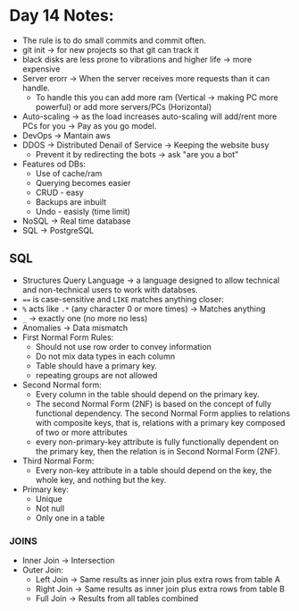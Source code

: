 # Day 14 Notes:
- The rule is to do small commits and commit often.
- git init -> for new projects so that git can track it
- black disks are less prone to vibrations and higher life -> more expensive
- Server erorr -> When the server receives more requests than it can handle.
    - To handle this you can add more ram (Vertical -> making PC more powerful) or add more servers/PCs (Horizontal)
- Auto-scaling -> as the load increases auto-scaling will add/rent more PCs for you -> Pay as you go model. 
- DevOps -> Mantain aws
- DDOS -> Distributed Denail of Service -> Keeping the website busy
    - Prevent it by redirecting the bots -> ask "are you a bot"
- Features od DBs:
    - Use of cache/ram
    - Querying becomes easier
    - CRUD - easy
    - Backups are inbuilt
    - Undo - easisly (time limit)
- NoSQL -> Real time database
- SQL -> PostgreSQL


## SQL
- Structures Query Language -> a language designed to allow technical and non-technical users to work with databses.
- `==` is case-sensitive and `LIKE` matches anything closer:
- `%` acts like `.*` (any character 0 or more times) -> Matches anything
- `_` -> exactly one (no more no less)
- Anomalies -> Data mismatch
- First Normal Form Rules:
    - Should not use row order to convey information
    - Do not mix data types in each column
    - Table should have a primary key.
    - repeating groups are not allowed
- Second Normal form:
    - Every column in the table should depend on the primary key.
    - The second Normal Form (2NF) is based on the concept of fully functional dependency. The second Normal Form applies to relations with composite keys, that is, relations with a primary key composed of two or more attributes
    - every non-primary-key attribute is fully functionally dependent on the primary key, then the relation is in Second Normal Form (2NF).
- Third Normal Form:
    - Every non-key attribute in a table should depend on the key, the whole key, and nothing but the key.
- Primary key:
    - Unique
    - Not null
    - Only one in a table

### JOINS
- Inner Join -> Intersection
- Outer Join:
    - Left Join -> Same results as inner join plus extra rows from table A
    - Right Join -> Same results as inner join plus extra rows from table B
    - Full Join -> Results from all tables combined
    




